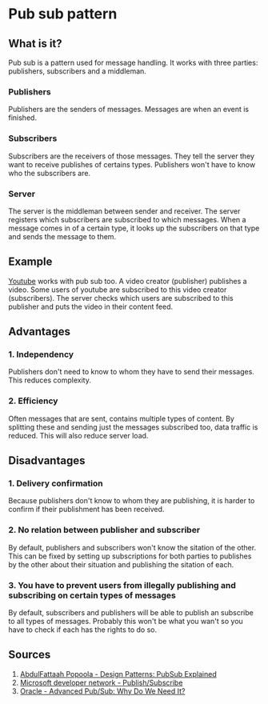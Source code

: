 # Pub sub pattern

## What is it?
Pub sub is a pattern used for message handling. It works with three parties: publishers, subscribers and a middleman.

### Publishers
Publishers are the senders of messages. Messages are when an event is finished. 

### Subscribers
Subscribers are the receivers of those messages. They tell the server they want to receive publishes of certains types. Publishers won't have to know who the subscribers are. 

### Server
The server is the middleman between sender and receiver. The server registers which subscribers are subscribed to which messages. When a message comes in of a certain type, it looks up the subscribers on that type and sends the message to them.

## Example
[Youtube](//www.youtube.com) works with pub sub too. A video creator (publisher) publishes a video. Some users of youtube are subscribed to this video creator (subscribers). The server checks which users are subscribed to this publisher and puts the video in their content feed.

## Advantages
### 1. Independency
Publishers don't need to know to whom they have to send their messages. This reduces complexity.

### 2. Efficiency
Often messages that are sent, contains multiple types of content. By splitting these and sending just the messages subscribed too, data traffic is reduced. This will also reduce server load.

## Disadvantages
### 1. Delivery confirmation
Because publishers don't know to whom they are publishing, it is harder to confirm if their publishment has been received.

### 2. No relation between publisher and subscriber
By default, publishers and subscribers won't know the sitation of the other. This can be fixed by setting up subscriptions for both parties to publishes by the other about their situation and publishing the sitation of each.

### 3. You have to prevent users from illegally publishing and subscribing on certain types of messages
By default, subscribers and publishers will be able to publish an subscribe to all types of messages. Probably this won't be what you wan't so you have to check if each has the rights to do so.

## Sources
1. [AbdulFattaah Popoola - Design Patterns: PubSub Explained](https://abdulapopoola.com/2013/03/12/design-patterns-pub-sub-explained/)
2. [Microsoft developer network - Publish/Subscribe](https://msdn.microsoft.com/en-us/library/ff649664.aspx)
3. [Oracle - Advanced Pub/Sub: Why Do We Need It?](http://www.oracle.com/technetwork/articles/soa/amadei-advanced-pubsub-1836077.html)
